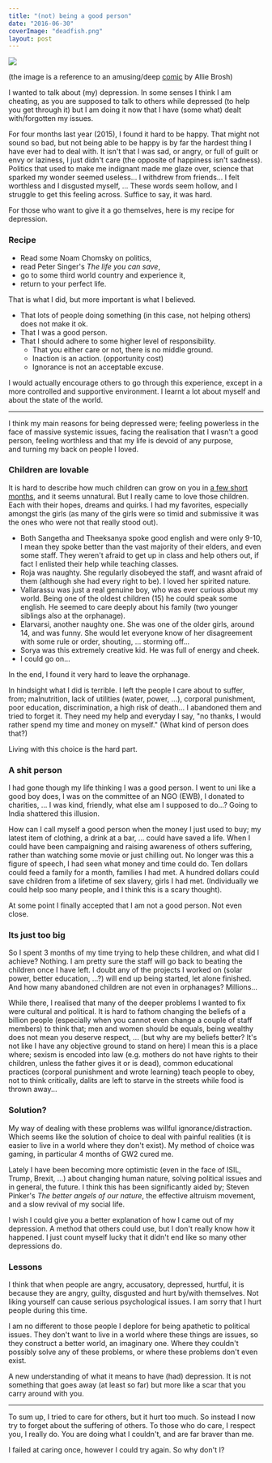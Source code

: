 ```yaml
---
title: "(not) being a good person"
date: "2016-06-30"
coverImage: "deadfish.png"
layout: post
---
```


![]({{site.baseurl}}/images/{{page.coverImage}})

(the image is a reference to an amusing/deep [comic](http://hyperboleandahalf.blogspot.co.nz/2013/05/depression-part-two.html) by Allie Brosh)

I wanted to talk about (my) depression. In some senses I think I am cheating, as you are supposed to talk to others while depressed (to help you get through it) but I am doing it now that I have (some what) dealt with/forgotten my issues.

For four months last year (2015), I found it hard to be happy. That might not sound so bad, but not being able to be happy is by far the hardest thing I have ever had to deal with. It isn't that I was sad, or angry, or full of guilt or envy or laziness, I just didn't care (the opposite of happiness isn't sadness). Politics that used to make me indignant made me glaze over, science that sparked my wonder seemed useless... I withdrew from friends... I felt worthless and I disgusted myself, ... These words seem hollow, and I struggle to get this feeling across. Suffice to say, it was hard.

For those who want to give it a go themselves, here is my recipe for depression.

### Recipe

- Read some Noam Chomsky on politics,
- read Peter Singer's _The life you can save_,
- go to some third world country and experience it,
- return to your perfect life.

That is what I did, but more important is what I believed.

- That lots of people doing something (in this case, not helping others) does not make it ok.
- That I was a good person.
- That I should adhere to some higher level of responsibility.
    - That you either care or not, there is no middle ground.
    - Inaction is an action. (opportunity cost)
    - Ignorance is not an acceptable excuse.

I would actually encourage others to go through this experience, except in a more controlled and supportive environment. I learnt a lot about myself and about the state of the world.

* * *

I think my main reasons for being depressed were; feeling powerless in the face of massive systemic issues, facing the realisation that I wasn't a good person, feeling worthless and that my life is devoid of any purpose, and turning my back on people I loved.

### Children are lovable

It is hard to describe how much children can grow on you in [a few short months](https://act65com.wordpress.com/2015/10/09/the-house-of-hope/), and it seems unnatural. But I really came to love those children. Each with their hopes, dreams and quirks. I had my favorites, especially amongst the girls (as many of the girls were so timid and submissive it was the ones who were not that really stood out).

- Both Sangetha and Theeksanya spoke good english and were only 9-10, I mean they spoke better than the vast majority of their elders, and even some staff. They weren't afraid to get up in class and help others out, if fact I enlisted their help while teaching classes.
- Roja was naughty. She regularly disobeyed the staff, and wasnt afraid of them (although she had every right to be). I loved her spirited nature.
- Vallarassu was just a real genuine boy, who was ever curious about my world. Being one of the oldest children (15) he could speak some english. He seemed to care deeply about his family (two younger siblings also at the orphanage).
- Elarvarsi, another naughty one. She was one of the older girls, around 14, and was funny. She would let everyone know of her disagreement with some rule or order, shouting, ... storming off...
- Sorya was this extremely creative kid. He was full of energy and cheek.
- I could go on...

In the end, I found it very hard to leave the orphanage.

In hindsight what I did is terrible. I left the people I care about to suffer, from; malnutrition, lack of utilities (water, power, ...), corporal punishment, poor education, discrimination, a high risk of death... I abandoned them and tried to forget it. They need my help and everyday I say, "no thanks, I would rather spend my time and money on myself." (What kind of person does that?)

Living with this choice is the hard part.

### A shit person

I had gone though my life thinking I was a good person. I went to uni like a good boy does, I was on the committee of an NGO (EWB), I donated to charities, ... I was kind, friendly, what else am I supposed to do...? Going to India shattered this illusion.

How can I call myself a good person when the money I just used to buy; my latest item of clothing, a drink at a bar, ... could have saved a life. When I could have been campaigning and raising awareness of others suffering, rather than watching some movie or just chilling out. No longer was this a figure of speech, I had seen what money and time could do. Ten dollars could feed a family for a month, families I had met. A hundred dollars could save children from a lifetime of sex slavery, girls I had met. (Individually we could help soo many people, and I think this is a scary thought).

At some point I finally accepted that I am not a good person. Not even close.

### Its just too big

So I spent 3 months of my time trying to help these children, and what did I achieve? Nothing. I am pretty sure the staff will go back to beating the children once I have left. I doubt any of the projects I worked on (solar power, better education, ...?) will end up being started, let alone finished. And how many abandoned children are not even in orphanages? Millions...

While there, I realised that many of the deeper problems I wanted to fix were cultural and political. It is hard to fathom changing the beliefs of a billion people (especially when you cannot even change a couple of staff members) to think that; men and women should be equals, being wealthy does not mean you deserve respect, ... (but why are my beliefs better? It's not like I have any objective ground to stand on here) I mean this is a place where; sexism is encoded into law (e.g. mothers do not have rights to their children, unless the father gives it or is dead), common educational practices (corporal punishment and wrote learning) teach people to obey, not to think critically, dalits are left to starve in the streets while food is thrown away...

### Solution?

My way of dealing with these problems was willful ignorance/distraction. Which seems like the solution of choice to deal with painful realities (it is easier to live in a world where they don't exist). My method of choice was gaming, in particular 4 months of GW2 cured me.

Lately I have been becoming more optimistic (even in the face of ISIL, Trump, Brexit, ...) about changing human nature, solving political issues and in general, the future. I think this has been significantly aided by; Steven Pinker's _The better angels of our nature_, the effective altruism movement, and a slow revival of my social life.

I wish I could give you a better explanation of how I came out of my depression. A method that others could use, but I don't really know how it happened. I just count myself lucky that it didn't end like so many other depressions do.

### Lessons

I think that when people are angry, accusatory, depressed, hurtful, it is because they are angry, guilty, disgusted and hurt by/with themselves. Not liking yourself can cause serious psychological issues. I am sorry that I hurt people during this time.

I am no different to those people I deplore for being apathetic to political issues. They don't want to live in a world where these things are issues, so they construct a better world, an imaginary one. Where they couldn't possibly solve any of these problems, or where these problems don't even exist.

A new understanding of what it means to have (had) depression. It is not something that goes away (at least so far) but more like a scar that you carry around with you.

* * *

To sum up, I tried to care for others, but it hurt too much. So instead I now try to forget about the suffering of others. To those who do care, I respect you, I really do. You are doing what I couldn't, and are far braver than me.

I failed at caring once, however I could try again. So why don't I?

